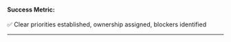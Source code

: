#### **Success Metric:**

✅ Clear priorities established, ownership assigned, blockers identified

---
